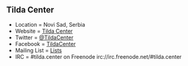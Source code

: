 ## Tilda Center
+ Location = Novi Sad, Serbia
+ Website = [Tilda Center](https://tilda.center/)
+ Twitter = [@TildaCenter](https://twitter.com/TildaCenter)
+ Facebook = [TildaCenter](https://www.facebook.com/tildacenter/)
+ Mailing List = [Lists](https://lists.tilda.center/)
+ IRC = #tilda.center on Freenode irc://irc.freenode.net/#tilda.center

